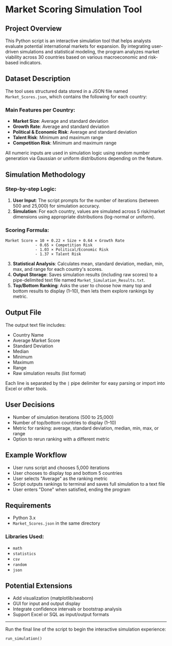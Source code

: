 # Market Scoring Simulation Tool

## Project Overview

This Python script is an interactive simulation tool that helps analysts evaluate potential international markets for expansion. By integrating user-driven simulations and statistical modeling, the program analyzes market viability across 30 countries based on various macroeconomic and risk-based indicators.

## Dataset Description

The tool uses structured data stored in a JSON file named `Market_Scores.json`, which contains the following for each country:

### Main Features per Country:

- **Market Size**: Average and standard deviation  
- **Growth Rate**: Average and standard deviation  
- **Political & Economic Risk**: Average and standard deviation  
- **Talent Risk**: Minimum and maximum range  
- **Competition Risk**: Minimum and maximum range  

All numeric inputs are used in simulation logic using random number generation via Gaussian or uniform distributions depending on the feature.

## Simulation Methodology

### Step-by-step Logic:

1. **User Input**: The script prompts for the number of iterations (between 500 and 25,000) for simulation accuracy.  
2. **Simulation**: For each country, values are simulated across 5 risk/market dimensions using appropriate distributions (log-normal or uniform).  

### Scoring Formula:

```
Market Score = 10 + 0.22 × Size + 0.64 × Growth Rate 
             - 0.65 × Competition Risk 
             - 1.03 × Political/Economic Risk 
             - 1.37 × Talent Risk
```

3. **Statistical Analysis**: Calculates mean, standard deviation, median, min, max, and range for each country's scores.  
4. **Output Storage**: Saves simulation results (including raw scores) to a pipe-delimited text file named `Market_Simulation_Results.txt`.  
5. **Top/Bottom Ranking**: Asks the user to choose how many top and bottom results to display (1–10), then lets them explore rankings by metric.

## Output File

The output text file includes:

- Country Name  
- Average Market Score  
- Standard Deviation  
- Median  
- Minimum  
- Maximum  
- Range  
- Raw simulation results (list format)  

Each line is separated by the `|` pipe delimiter for easy parsing or import into Excel or other tools.

## User Decisions

- Number of simulation iterations (500 to 25,000)  
- Number of top/bottom countries to display (1–10)  
- Metric for ranking: average, standard deviation, median, min, max, or range  
- Option to rerun ranking with a different metric  

## Example Workflow

- User runs script and chooses 5,000 iterations  
- User chooses to display top and bottom 5 countries  
- User selects "Average" as the ranking metric  
- Script outputs rankings to terminal and saves full simulation to a text file  
- User enters "Done" when satisfied, ending the program  

## Requirements

- Python 3.x  
- `Market_Scores.json` in the same directory  

### Libraries Used:

- `math`  
- `statistics`  
- `csv`  
- `random`  
- `json`  

## Potential Extensions

- Add visualization (matplotlib/seaborn)  
- GUI for input and output display  
- Integrate confidence intervals or bootstrap analysis  
- Support Excel or SQL as input/output formats  

---

Run the final line of the script to begin the interactive simulation experience:

```python
run_simulation()
```
